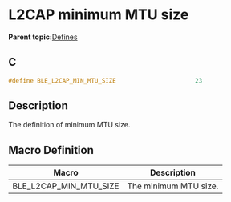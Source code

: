 # L2CAP minimum MTU size

**Parent topic:**[Defines](GUID-B5CA4E6C-4575-4818-A249-B17B233369D0.md)

## C

```c
#define BLE_L2CAP_MIN_MTU_SIZE                      23
```

## Description

The definition of minimum MTU size.

## Macro Definition

|Macro|Description|
|-----|-----------|
|BLE\_L2CAP\_MIN\_MTU\_SIZE|The minimum MTU size.|

